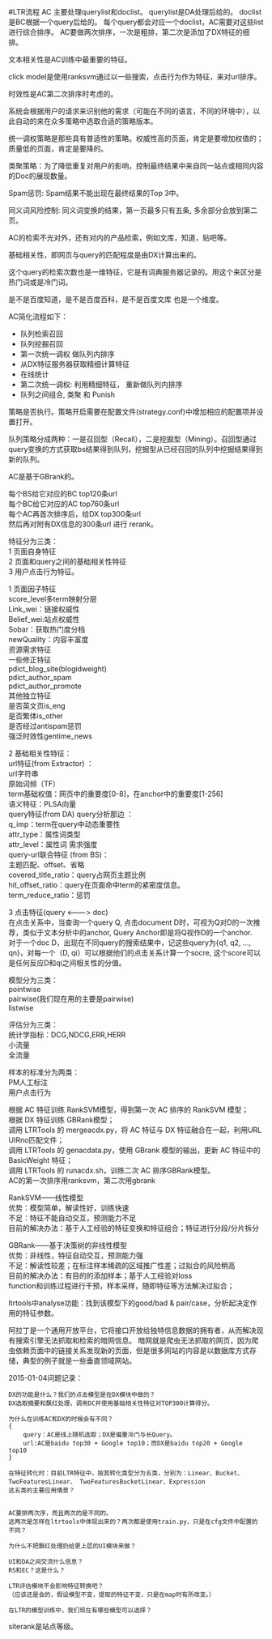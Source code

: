 #LTR流程
AC 主要处理querylist和doclist。
querylist是DA处理后给的。
doclist是BC根据一个query后给的。
每个query都会对应一个doclist，AC需要对这些list进行综合排序。
AC要做两次排序，一次是粗排，第二次是添加了DX特征的细排。

文本相关性是AC训练中最重要的特征。

click model是使用ranksvm通过以一些搜索，点击行为作为特征，来对url排序。

时效性是AC第二次排序时考虑的。

系统会根据用户的请求来识别他的需求（可能在不同的语言，不同的环境中），以此自动的来在众多策略中选取合适的策略版本。

统一调权策略是那些具有普适性的策略。权威性高的页面，肯定是要增加权值的；质量低的页面，肯定是要降的。

类聚策略：为了降低重复对用户的影响，控制最终结果中来自同一站点或相同内容的Doc的展现数量。

Spam惩罚: Spam结果不能出现在最终结果的Top 3中。

同义词风险控制: 同义词变换的结果，第一页最多只有五条, 多余部分会放到第二页。

AC的检索不光对外，还有对内的产品检索，例如文库，知道，贴吧等。

基础相关性，即网页与query的匹配程度是由DX计算出来的。

这个query的检索次数也是一维特征，它是有词典服务器记录的。用这个来区分是热门词或是冷门词。

是不是百度知道，是不是百度百科，是不是百度文库 也是一个维度。

AC简化流程如下：
* 队列检索召回
* 队列挖掘召回
* 第一次统一调权 做队列内排序
* 从DX特征服务器获取精细计算特征
* 在线统计
* 第二次统一调权: 利用精细特征， 重新做队列内排序
* 队列之间组合, 类聚 和 Punish

策略是否执行。策略开启需要在配置文件(strategy.conf)中增加相应的配置项并设置打开。

队列策略分成两种：一是召回型（Recall），二是挖掘型（Mining）。召回型通过query变换的方式获取bs结果得到队列，挖掘型从已经召回的队列中挖掘结果得到新的队列。


AC是基于GBrank的。

每个BS给它对应的BC top120条url<br>
每个BC给它对应的AC top760条url<br>
每个AC再首次排序后，给DX top300条url<br>
然后再对附有DX信息的300条url 进行 rerank。<br>

特征分为三类：<br>
1 页面自身特征<br>
2 页面和query之间的基础相关性特征<br>
3 用户点击行为特征。<br>

1 页面因子特征<br>
	score_level多term映射分层<br>
	Link_wei：链接权威性<br>
	Belief_wei:站点权威性<br>
	Sobar：获取热门度分档<br>
	newQuality：内容丰富度<br>
资源需求特征<br>
一些修正特征 <br>
	pdict_blog_site(blogidweight) <br>
	pdict_author_spam <br>
	pdict_author_promote <br>
其他独立特征 <br>
	是否英文页is_eng<br>
	是否繁体is_other<br>
	是否经过antispam惩罚<br>
	强泛时效性gentime_news<br>

2 基础相关性特征：<br>
url特征(from Extractor) ：<br>
	url字符串 <br>
	原始词频（TF） <br>
	term基础权值：网页中的重要度[0-8]，在anchor中的重要度[1-256] <br>
	语义特征：PLSA向量<br>
query特征(from DA) query分析那边 ：<br>
	q_imp：term在query中动态重要性 <br>
	attr_type：属性词类型 <br>
	attr_level：属性词 需求强度 <br>
query-url联合特征 (from BS)：<br>
	主题匹配、offset、省略 <br>
	covered_title_ratio：query占网页主题比例 <br>
	hit_offset_ratio：query在页面命中term的紧密度信息。<br>
	term_reduce_ratio：惩罚 <br>

3 点击特征(query <---> doc)<br>
在点击关系中，当查询一个query Q, 点击document D时，可视为Q对D的一次推荐，类似于文本分析中的anchor, Query Anchor即是将Q视作D的一个anchor.<br>
对于一个doc D，出现在不同query的搜索结果中，记这些query为{q1, q2, …, qn}，对每一个（D, qi）可以根据他们的点击关系计算一个socre, 这个score可以是任何反应D和qi之间相关性的分值。<br>


模型分为三类：<br>
pointwise<br>
pairwise(我们现在用的主要是pairwise)<br>
listwise<br>

评估分为三类：<br>
统计学指标：DCG,NDCG,ERR,HERR<br>
小流量<br>
全流量<br>

样本的标准分为两类：<br>
PM人工标注<br>
用户点击行为<br>

根据 AC 特征训练 RankSVM模型，得到第一次 AC 排序的 RankSVM 模型；<br>
根据 DX 特征训练 GBRank模型；<br>
调用 LTRTools 的 mergeacdx.py，将 AC 特征与 DX 特征融合在一起，利用URL UIRno匹配文件；<br>
调用 LTRTools 的 genacdata.py，使用 GBrank 模型的输出，更新 AC 特征中的 BasicWeight 特征；<br>
调用 LTRTools 的 runacdx.sh，训练二次 AC 排序GBRank模型。<br>
AC的第一次排序用ranksvm，第二次用gbrank<br>

RankSVM——线性模型<br>
优势：模型简单，解读性好，训练快速<br>
不足：特征不能自动交互，预测能力不足<br>
目前的解决办法：基于人工经验的特征变换和特征组合；特征进行分段/分片拆分

GBRank——基于决策树的非线性模型<br>
优势：非线性，特征自动交互，预测能力强<br>
不足：解读性较差；在标注样本稀疏的区域推广性差；过拟合的风险稍高<br>
目前的解决办法：有目的的添加样本；基于人工经验对loss <br>function和训练过程进行干预，样本采样，随即特征等方法解决过拟合；<br>

ltrtools中analyse功能：找到该模型下的good/bad & pair/case，分析起决定作用的特征参数。

阿拉丁是一个通用开放平台，它将接口开放给独特信息数据的拥有者，从而解决现有搜索引擎无法抓取和检索的暗网信息。
暗网就是爬虫无法抓取的网页，因为爬虫依赖页面中的链接关系发现新的页面，但是很多网站的内容是以数据库方式存储，典型的例子就是一些垂直领域网站。

2015-01-04问题记录：
```
DX的功能是什么？我们的点击模型是在DX模块中做的？
DX选取摘要和飘红处理，调用DC并使用基础相关性特征对TOP300计算得分。

为什么在训练AC和DX的时候会有不同？
{
	query：AC是线上随机选取；DX是偏重冷门与长Query。
	url:AC是baidu top30 + Google top10；而DX是baidu top20 + Google top10
}

在特征转化时：目前LTR特征中，按其转化类型分为五类，分别为：Linear、Bucket、TwoFeaturesLinear、 TwoFeaturesBucketLinear、Expression
这五类的主要应用情景？


AC要排两次序，而且两次的是不同的。
这两次是怎样在ltrtools中体现出来的？两次都是使用train.py，只是在cfg文件中配置的不同？

为什么不把飘红处理扔给更上层的UI模块来做？

UI和DA之间交流什么信息？
RS和EC？这是什么？

LTR评估模块不会影响特征转换吧？
（应该还是会的，假设模型不变，提取的特征不变，只是在map时有所改变。）

在LTR的模型训练中，我们现在有哪些模型可以选择？
```

siterank是站点等级。




